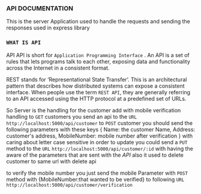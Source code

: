 ### API DOCUMENTATION

This is the server Application used to handle the requests and sending the responses used in express library 

### `WHAT IS API`
API API is short for `Application Programming Interface` . An API is a set of rules that lets programs talk to each other, exposing data and functionality across the Internet in a consistent format.

REST stands for ‘Representational State Transfer’. This is an architectural pattern that describes how distributed systems can expose a consistent interface. When people use the term `REST API`, they are generally referring to an API accessed using the HTTP protocol at a predefined set of URLs.

So Server is the handling for the customer add with mobile verification handling 
to `GET` customers you send an api to the `URL` `http://localhost:5000/api/customer`
to `POST` customer you should send the following parameters with these keys 
{
    Name: the customer Name,
    Address: customer's address,
    MobileNumber: mobile number after verification
}
with caring about letter case sensitive 
in order to update you could send a `PUT` method to the `URL` `http://localhost:5000/api/customer/:id` with having the aware of the parameters that are sent with the *API* also it used to delete customer to same url with delete api


to verify the mobile number you just send the mobile Parameter with `POST` method with {MobileNumber:that wanted to be verified} to following `URL` 
`http://localhost:5000/api/customer/verification`